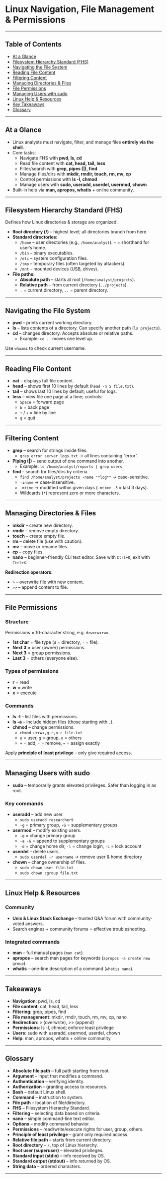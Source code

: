 # Linux Navigation, File Management & Permissions  

---

## Table of Contents  
- [At a Glance](#at-a-glance)  
- [Filesystem Hierarchy Standard (FHS)](#filesystem-hierarchy-standard-fhs)  
- [Navigating the File System](#navigating-the-file-system)  
- [Reading File Content](#reading-file-content)  
- [Filtering Content](#filtering-content)  
- [Managing Directories & Files](#managing-directories--files)  
- [File Permissions](#file-permissions)  
- [Managing Users with sudo](#managing-users-with-sudo)  
- [Linux Help & Resources](#linux-help--resources)  
- [Key Takeaways](#key-takeaways)  
- [Glossary](#glossary)  

---

## At a Glance  
- Linux analysts must navigate, filter, and manage files **entirely via the shell**.  
- Core tasks:  
  - Navigate FHS with **pwd, ls, cd**  
  - Read file content with **cat, head, tail, less**  
  - Filter/search with **grep, pipes (|), find**  
  - Manage files/dirs with **mkdir, rmdir, touch, rm, mv, cp**  
  - Control permissions with **ls -l, chmod**  
  - Manage users with **sudo, useradd, userdel, usermod, chown**  
- Built-in help via **man, apropos, whatis** + online community.  

---

## Filesystem Hierarchy Standard (FHS)  
Defines how Linux directories & storage are organized.  

- **Root directory (/)** – highest level; all directories branch from here.  
- **Standard directories:**  
  - `/home` – user directories (e.g., `/home/analyst`). `~` = shorthand for user’s home.  
  - `/bin` – binary executables.  
  - `/etc` – system configuration files.  
  - `/tmp` – temporary files (often targeted by attackers).  
  - `/mnt` – mounted devices (USB, drives).  
- **File paths:**  
  - **Absolute path** – starts at root (`/home/analyst/projects`).  
  - **Relative path** – from current directory (`../projects`).  
  - `.` = current directory, `..` = parent directory.  

---

## Navigating the File System  

- **pwd** – prints current working directory.  
- **ls** – lists contents of a directory. Can specify another path (`ls projects`).  
- **cd** – changes directory. Accepts absolute or relative paths.  
  - Example: `cd ..` moves one level up.  

Use `whoami` to check current username.  

---

## Reading File Content  

- **cat** – displays full file content.  
- **head** – shows first 10 lines by default (`head -n 5 file.txt`).  
- **tail** – shows last 10 lines by default; useful for logs.  
- **less** – view file one page at a time; controls:  
  - `Space` = forward page  
  - `b` = back page  
  - `↑` / `↓` = line by line  
  - `q` = quit  

---

## Filtering Content  

- **grep** – search for strings inside files.  
  - `grep error server_logs.txt` → all lines containing “error”.  
- **Piping (|)** – send output of one command into another.  
  - Example: `ls /home/analyst/reports | grep users`  
- **find** – search for files/dirs by criteria.  
  - `find /home/analyst/projects -name "*log*"` → case-sensitive.  
  - `-iname` → case-insensitive.  
  - `-mtime` → modified within given days (`-mtime -3` = last 3 days).  
  - Wildcards (`*`) represent zero or more characters.  

---

## Managing Directories & Files  

- **mkdir** – create new directory.  
- **rmdir** – remove empty directory.  
- **touch** – create empty file.  
- **rm** – delete file (use with caution).  
- **mv** – move or rename files.  
- **cp** – copy files.  
- **nano** – beginner-friendly CLI text editor. Save with `Ctrl+O`, exit with `Ctrl+X`.  

**Redirection operators:**  
- `>` – overwrite file with new content.  
- `>>` – append content to file.  

---

## File Permissions  

### Structure  
Permissions = 10-character string, e.g. `drwxrwxrwx`.  

- **1st char** = file type (`d` = directory, `-` = file).  
- **Next 3** = user (owner) permissions.  
- **Next 3** = group permissions.  
- **Last 3** = others (everyone else).  

### Types of permissions  
- **r** = read  
- **w** = write  
- **x** = execute  

### Commands  
- **ls -l** – list files with permissions.  
- **ls -a** – include hidden files (those starting with `.`).  
- **chmod** – change permissions.  
  - `chmod u+rwx,g-r,o-r file.txt`  
  - `u` = user, `g` = group, `o` = others  
  - `+` = add, `-` = remove, `=` = assign exactly  

Apply **principle of least privilege** – only give required access.  

---

## Managing Users with sudo  

- **sudo** – temporarily grants elevated privileges. Safer than logging in as root.  

### Key commands  
- **useradd** – add new user.  
  - `sudo useradd researcher9`  
  - `-g` = primary group, `-G` = supplementary groups  
- **usermod** – modify existing users.  
  - `-g` = change primary group  
  - `-a -G` = append to supplementary groups  
  - `-d` = change home dir, `-l` = change login, `-L` = lock account  
- **userdel** – delete users.  
  - `sudo userdel -r username` → remove user & home directory  
- **chown** – change ownership of files.  
  - `sudo chown user file.txt`  
  - `sudo chown :group file.txt`  

---

## Linux Help & Resources  

### Community  
- **Unix & Linux Stack Exchange** – trusted Q&A forum with community-voted answers.  
- Search engines + community forums = effective troubleshooting.  

### Integrated commands  
- **man** – full manual pages (`man cat`).  
- **apropos** – search man pages for keywords (`apropos -a create new group`).  
- **whatis** – one-line description of a command (`whatis nano`).  

---

## Takeaways  

- **Navigation**: pwd, ls, cd  
- **File content**: cat, head, tail, less  
- **Filtering**: grep, pipes, find  
- **File management**: mkdir, rmdir, touch, rm, mv, cp, nano  
- **Redirection**: > (overwrite), >> (append)  
- **Permissions**: ls -l, chmod; enforce least privilege  
- **Users**: sudo with useradd, usermod, userdel, chown  
- **Help**: man, apropos, whatis + online community  

---

## Glossary  

- **Absolute file path** – full path starting from root.  
- **Argument** – input that modifies a command.  
- **Authentication** – verifying identity.  
- **Authorization** – granting access to resources.  
- **Bash** – default Linux shell.  
- **Command** – instruction to system.  
- **File path** – location of file/directory.  
- **FHS** – Filesystem Hierarchy Standard.  
- **Filtering** – selecting data based on criteria.  
- **nano** – simple command-line text editor.  
- **Options** – modify command behavior.  
- **Permissions** – read/write/execute rights for user, group, others.  
- **Principle of least privilege** – grant only required access.  
- **Relative file path** – starts from current directory.  
- **Root directory** – `/`, top of Linux hierarchy.  
- **Root user (superuser)** – elevated privileges.  
- **Standard input (stdin)** – info received by OS.  
- **Standard output (stdout)** – info returned by OS.  
- **String data** – ordered characters.  

---
